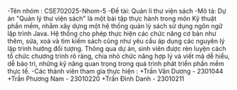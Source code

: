 -Tên nhóm : CSE702025-Nhom-5
-Đề tài: Quản lí thư viện sách
-Mô tả: Dự án "Quản lý thư viện sách" là một bài tập thực hành trong môn Kỹ thuật phần mềm, nhằm xây dựng một hệ thống quản lý sách sử dụng ngôn ngữ lập trình Java. Hệ thống cho phép thực hiện các chức năng cơ bản như thêm, sửa, xoá và tìm kiếm sách cũng như yêu cầu áp dụng các nguyên lý lập trình hướng đối tượng. Thông qua dự án, sinh viên được rèn luyện cách tổ chức chương trình rõ ràng, chia nhỏ chức năng hợp lý và viết mã dễ hiểu, dễ bảo trì, những kỹ năng quan trọng trong quá trình phát triển phần mềm thực tế.
-Các thành viên tham gia thực hiện :
+Trần Văn Dương - 2301044
+Trần Phương Nam - 23010220
+Trần Đình Danh - 23010211
